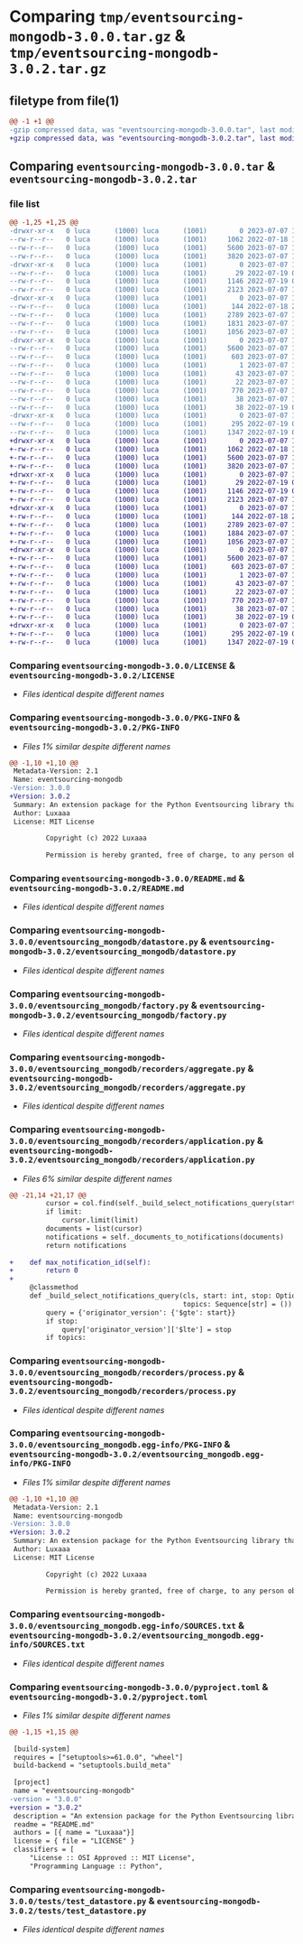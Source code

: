 # Comparing `tmp/eventsourcing-mongodb-3.0.0.tar.gz` & `tmp/eventsourcing-mongodb-3.0.2.tar.gz`

## filetype from file(1)

```diff
@@ -1 +1 @@
-gzip compressed data, was "eventsourcing-mongodb-3.0.0.tar", last modified: Fri Jul  7 15:17:06 2023, max compression
+gzip compressed data, was "eventsourcing-mongodb-3.0.2.tar", last modified: Fri Jul  7 19:06:12 2023, max compression
```

## Comparing `eventsourcing-mongodb-3.0.0.tar` & `eventsourcing-mongodb-3.0.2.tar`

### file list

```diff
@@ -1,25 +1,25 @@
-drwxr-xr-x   0 luca      (1000) luca      (1001)        0 2023-07-07 15:17:06.194930 eventsourcing-mongodb-3.0.0/
--rw-r--r--   0 luca      (1000) luca      (1001)     1062 2022-07-18 14:29:26.000000 eventsourcing-mongodb-3.0.0/LICENSE
--rw-r--r--   0 luca      (1000) luca      (1001)     5600 2023-07-07 15:17:06.194930 eventsourcing-mongodb-3.0.0/PKG-INFO
--rw-r--r--   0 luca      (1000) luca      (1001)     3820 2023-07-07 15:13:48.000000 eventsourcing-mongodb-3.0.0/README.md
-drwxr-xr-x   0 luca      (1000) luca      (1001)        0 2023-07-07 15:17:06.194930 eventsourcing-mongodb-3.0.0/eventsourcing_mongodb/
--rw-r--r--   0 luca      (1000) luca      (1001)       29 2022-07-19 00:25:05.000000 eventsourcing-mongodb-3.0.0/eventsourcing_mongodb/__init__.py
--rw-r--r--   0 luca      (1000) luca      (1001)     1146 2022-07-19 08:36:58.000000 eventsourcing-mongodb-3.0.0/eventsourcing_mongodb/datastore.py
--rw-r--r--   0 luca      (1000) luca      (1001)     2123 2023-07-07 15:12:57.000000 eventsourcing-mongodb-3.0.0/eventsourcing_mongodb/factory.py
-drwxr-xr-x   0 luca      (1000) luca      (1001)        0 2023-07-07 15:17:06.194930 eventsourcing-mongodb-3.0.0/eventsourcing_mongodb/recorders/
--rw-r--r--   0 luca      (1000) luca      (1001)      144 2022-07-18 22:11:10.000000 eventsourcing-mongodb-3.0.0/eventsourcing_mongodb/recorders/__init__.py
--rw-r--r--   0 luca      (1000) luca      (1001)     2789 2023-07-07 15:05:19.000000 eventsourcing-mongodb-3.0.0/eventsourcing_mongodb/recorders/aggregate.py
--rw-r--r--   0 luca      (1000) luca      (1001)     1831 2023-07-07 15:11:14.000000 eventsourcing-mongodb-3.0.0/eventsourcing_mongodb/recorders/application.py
--rw-r--r--   0 luca      (1000) luca      (1001)     1056 2023-07-07 15:11:14.000000 eventsourcing-mongodb-3.0.0/eventsourcing_mongodb/recorders/process.py
-drwxr-xr-x   0 luca      (1000) luca      (1001)        0 2023-07-07 15:17:06.194930 eventsourcing-mongodb-3.0.0/eventsourcing_mongodb.egg-info/
--rw-r--r--   0 luca      (1000) luca      (1001)     5600 2023-07-07 15:17:06.000000 eventsourcing-mongodb-3.0.0/eventsourcing_mongodb.egg-info/PKG-INFO
--rw-r--r--   0 luca      (1000) luca      (1001)      603 2023-07-07 15:17:06.000000 eventsourcing-mongodb-3.0.0/eventsourcing_mongodb.egg-info/SOURCES.txt
--rw-r--r--   0 luca      (1000) luca      (1001)        1 2023-07-07 15:17:06.000000 eventsourcing-mongodb-3.0.0/eventsourcing_mongodb.egg-info/dependency_links.txt
--rw-r--r--   0 luca      (1000) luca      (1001)       43 2023-07-07 15:17:06.000000 eventsourcing-mongodb-3.0.0/eventsourcing_mongodb.egg-info/requires.txt
--rw-r--r--   0 luca      (1000) luca      (1001)       22 2023-07-07 15:17:06.000000 eventsourcing-mongodb-3.0.0/eventsourcing_mongodb.egg-info/top_level.txt
--rw-r--r--   0 luca      (1000) luca      (1001)      770 2023-07-07 15:14:56.000000 eventsourcing-mongodb-3.0.0/pyproject.toml
--rw-r--r--   0 luca      (1000) luca      (1001)       38 2023-07-07 15:17:06.194930 eventsourcing-mongodb-3.0.0/setup.cfg
--rw-r--r--   0 luca      (1000) luca      (1001)       38 2022-07-19 02:00:30.000000 eventsourcing-mongodb-3.0.0/setup.py
-drwxr-xr-x   0 luca      (1000) luca      (1001)        0 2023-07-07 15:17:06.194930 eventsourcing-mongodb-3.0.0/tests/
--rw-r--r--   0 luca      (1000) luca      (1001)      295 2022-07-19 09:04:23.000000 eventsourcing-mongodb-3.0.0/tests/test_aggregate_recorder.py
--rw-r--r--   0 luca      (1000) luca      (1001)     1347 2022-07-19 08:46:06.000000 eventsourcing-mongodb-3.0.0/tests/test_datastore.py
+drwxr-xr-x   0 luca      (1000) luca      (1001)        0 2023-07-07 19:06:12.178029 eventsourcing-mongodb-3.0.2/
+-rw-r--r--   0 luca      (1000) luca      (1001)     1062 2022-07-18 14:29:26.000000 eventsourcing-mongodb-3.0.2/LICENSE
+-rw-r--r--   0 luca      (1000) luca      (1001)     5600 2023-07-07 19:06:12.178029 eventsourcing-mongodb-3.0.2/PKG-INFO
+-rw-r--r--   0 luca      (1000) luca      (1001)     3820 2023-07-07 15:13:48.000000 eventsourcing-mongodb-3.0.2/README.md
+drwxr-xr-x   0 luca      (1000) luca      (1001)        0 2023-07-07 19:06:12.178029 eventsourcing-mongodb-3.0.2/eventsourcing_mongodb/
+-rw-r--r--   0 luca      (1000) luca      (1001)       29 2022-07-19 00:25:05.000000 eventsourcing-mongodb-3.0.2/eventsourcing_mongodb/__init__.py
+-rw-r--r--   0 luca      (1000) luca      (1001)     1146 2022-07-19 08:36:58.000000 eventsourcing-mongodb-3.0.2/eventsourcing_mongodb/datastore.py
+-rw-r--r--   0 luca      (1000) luca      (1001)     2123 2023-07-07 15:12:57.000000 eventsourcing-mongodb-3.0.2/eventsourcing_mongodb/factory.py
+drwxr-xr-x   0 luca      (1000) luca      (1001)        0 2023-07-07 19:06:12.178029 eventsourcing-mongodb-3.0.2/eventsourcing_mongodb/recorders/
+-rw-r--r--   0 luca      (1000) luca      (1001)      144 2022-07-18 22:11:10.000000 eventsourcing-mongodb-3.0.2/eventsourcing_mongodb/recorders/__init__.py
+-rw-r--r--   0 luca      (1000) luca      (1001)     2789 2023-07-07 15:05:19.000000 eventsourcing-mongodb-3.0.2/eventsourcing_mongodb/recorders/aggregate.py
+-rw-r--r--   0 luca      (1000) luca      (1001)     1884 2023-07-07 19:02:18.000000 eventsourcing-mongodb-3.0.2/eventsourcing_mongodb/recorders/application.py
+-rw-r--r--   0 luca      (1000) luca      (1001)     1056 2023-07-07 15:11:14.000000 eventsourcing-mongodb-3.0.2/eventsourcing_mongodb/recorders/process.py
+drwxr-xr-x   0 luca      (1000) luca      (1001)        0 2023-07-07 19:06:12.178029 eventsourcing-mongodb-3.0.2/eventsourcing_mongodb.egg-info/
+-rw-r--r--   0 luca      (1000) luca      (1001)     5600 2023-07-07 19:06:12.000000 eventsourcing-mongodb-3.0.2/eventsourcing_mongodb.egg-info/PKG-INFO
+-rw-r--r--   0 luca      (1000) luca      (1001)      603 2023-07-07 19:06:12.000000 eventsourcing-mongodb-3.0.2/eventsourcing_mongodb.egg-info/SOURCES.txt
+-rw-r--r--   0 luca      (1000) luca      (1001)        1 2023-07-07 19:06:12.000000 eventsourcing-mongodb-3.0.2/eventsourcing_mongodb.egg-info/dependency_links.txt
+-rw-r--r--   0 luca      (1000) luca      (1001)       43 2023-07-07 19:06:12.000000 eventsourcing-mongodb-3.0.2/eventsourcing_mongodb.egg-info/requires.txt
+-rw-r--r--   0 luca      (1000) luca      (1001)       22 2023-07-07 19:06:12.000000 eventsourcing-mongodb-3.0.2/eventsourcing_mongodb.egg-info/top_level.txt
+-rw-r--r--   0 luca      (1000) luca      (1001)      770 2023-07-07 19:05:10.000000 eventsourcing-mongodb-3.0.2/pyproject.toml
+-rw-r--r--   0 luca      (1000) luca      (1001)       38 2023-07-07 19:06:12.178029 eventsourcing-mongodb-3.0.2/setup.cfg
+-rw-r--r--   0 luca      (1000) luca      (1001)       38 2022-07-19 02:00:30.000000 eventsourcing-mongodb-3.0.2/setup.py
+drwxr-xr-x   0 luca      (1000) luca      (1001)        0 2023-07-07 19:06:12.178029 eventsourcing-mongodb-3.0.2/tests/
+-rw-r--r--   0 luca      (1000) luca      (1001)      295 2022-07-19 09:04:23.000000 eventsourcing-mongodb-3.0.2/tests/test_aggregate_recorder.py
+-rw-r--r--   0 luca      (1000) luca      (1001)     1347 2022-07-19 08:46:06.000000 eventsourcing-mongodb-3.0.2/tests/test_datastore.py
```

### Comparing `eventsourcing-mongodb-3.0.0/LICENSE` & `eventsourcing-mongodb-3.0.2/LICENSE`

 * *Files identical despite different names*

### Comparing `eventsourcing-mongodb-3.0.0/PKG-INFO` & `eventsourcing-mongodb-3.0.2/PKG-INFO`

 * *Files 1% similar despite different names*

```diff
@@ -1,10 +1,10 @@
 Metadata-Version: 2.1
 Name: eventsourcing-mongodb
-Version: 3.0.0
+Version: 3.0.2
 Summary: An extension package for the Python Eventsourcing library that provides a persistence module for MongoDB.
 Author: Luxaaa
 License: MIT License
         
         Copyright (c) 2022 Luxaaa
         
         Permission is hereby granted, free of charge, to any person obtaining a copy
```

### Comparing `eventsourcing-mongodb-3.0.0/README.md` & `eventsourcing-mongodb-3.0.2/README.md`

 * *Files identical despite different names*

### Comparing `eventsourcing-mongodb-3.0.0/eventsourcing_mongodb/datastore.py` & `eventsourcing-mongodb-3.0.2/eventsourcing_mongodb/datastore.py`

 * *Files identical despite different names*

### Comparing `eventsourcing-mongodb-3.0.0/eventsourcing_mongodb/factory.py` & `eventsourcing-mongodb-3.0.2/eventsourcing_mongodb/factory.py`

 * *Files identical despite different names*

### Comparing `eventsourcing-mongodb-3.0.0/eventsourcing_mongodb/recorders/aggregate.py` & `eventsourcing-mongodb-3.0.2/eventsourcing_mongodb/recorders/aggregate.py`

 * *Files identical despite different names*

### Comparing `eventsourcing-mongodb-3.0.0/eventsourcing_mongodb/recorders/application.py` & `eventsourcing-mongodb-3.0.2/eventsourcing_mongodb/recorders/application.py`

 * *Files 6% similar despite different names*

```diff
@@ -21,14 +21,17 @@
         cursor = col.find(self._build_select_notifications_query(start, stop=stop, topics=topics)).sort('position', 1)
         if limit:
             cursor.limit(limit)
         documents = list(cursor)
         notifications = self._documents_to_notifications(documents)
         return notifications
 
+    def max_notification_id(self):
+        return 0
+
     @classmethod
     def _build_select_notifications_query(cls, start: int, stop: Optional[int] = None,
                                           topics: Sequence[str] = ()) -> dict:
         query = {'originator_version': {'$gte': start}}
         if stop:
             query['originator_version']['$lte'] = stop
         if topics:
```

### Comparing `eventsourcing-mongodb-3.0.0/eventsourcing_mongodb/recorders/process.py` & `eventsourcing-mongodb-3.0.2/eventsourcing_mongodb/recorders/process.py`

 * *Files identical despite different names*

### Comparing `eventsourcing-mongodb-3.0.0/eventsourcing_mongodb.egg-info/PKG-INFO` & `eventsourcing-mongodb-3.0.2/eventsourcing_mongodb.egg-info/PKG-INFO`

 * *Files 1% similar despite different names*

```diff
@@ -1,10 +1,10 @@
 Metadata-Version: 2.1
 Name: eventsourcing-mongodb
-Version: 3.0.0
+Version: 3.0.2
 Summary: An extension package for the Python Eventsourcing library that provides a persistence module for MongoDB.
 Author: Luxaaa
 License: MIT License
         
         Copyright (c) 2022 Luxaaa
         
         Permission is hereby granted, free of charge, to any person obtaining a copy
```

### Comparing `eventsourcing-mongodb-3.0.0/eventsourcing_mongodb.egg-info/SOURCES.txt` & `eventsourcing-mongodb-3.0.2/eventsourcing_mongodb.egg-info/SOURCES.txt`

 * *Files identical despite different names*

### Comparing `eventsourcing-mongodb-3.0.0/pyproject.toml` & `eventsourcing-mongodb-3.0.2/pyproject.toml`

 * *Files 1% similar despite different names*

```diff
@@ -1,15 +1,15 @@
 
 [build-system]
 requires = ["setuptools>=61.0.0", "wheel"]
 build-backend = "setuptools.build_meta"
 
 [project]
 name = "eventsourcing-mongodb"
-version = "3.0.0"
+version = "3.0.2"
 description = "An extension package for the Python Eventsourcing library that provides a persistence module for MongoDB."
 readme = "README.md"
 authors = [{ name = "Luxaaa"}]
 license = { file = "LICENSE" }
 classifiers = [
     "License :: OSI Approved :: MIT License",
     "Programming Language :: Python",
```

### Comparing `eventsourcing-mongodb-3.0.0/tests/test_datastore.py` & `eventsourcing-mongodb-3.0.2/tests/test_datastore.py`

 * *Files identical despite different names*

